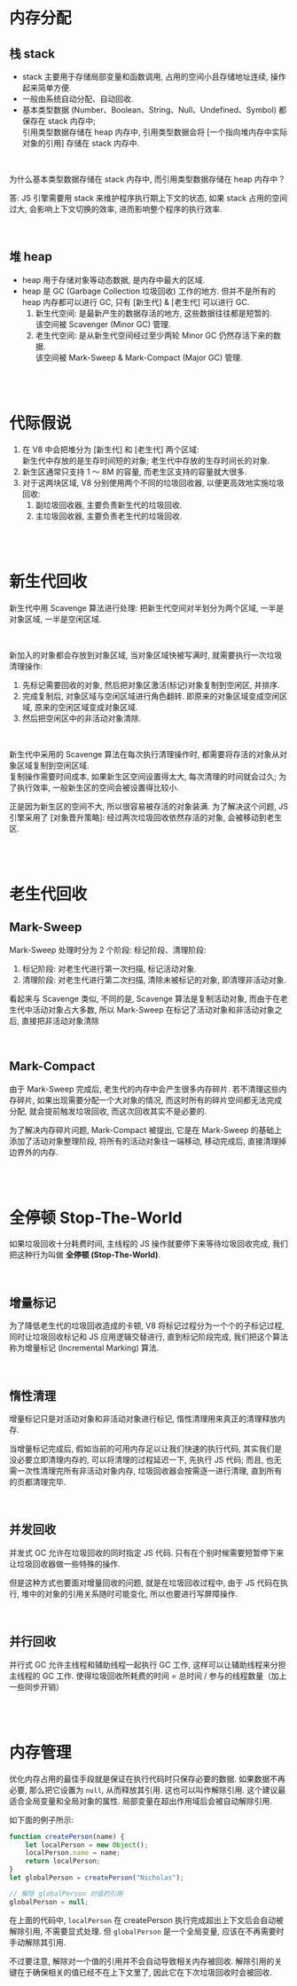 # 内存分配

## 栈 stack

-   stack 主要用于存储局部变量和函数调用, 占用的空间小且存储地址连续, 操作起来简单方便.
-   一般由系统自动分配、自动回收.
-   基本类型数据 (Number、Boolean、String、Null、Undefined、Symbol) 都保存在 stack 内存中; <br>
    引用类型数据存储在 heap 内存中, 引用类型数据会将 [一个指向堆内存中实际对象的引用] 存储在 stack 内存中.

<br>

为什么基本类型数据存储在 stack 内存中, 而引用类型数据存储在 heap 内存中？

答: JS 引擎需要用 stack 来维护程序执行期上下文的状态, 如果 stack 占用的空间过大, 会影响上下文切换的效率, 进而影响整个程序的执行效率.

<br>

## 堆 heap

-   heap 用于存储对象等动态数据, 是内存中最大的区域.
-   heap 是 GC (Garbage Collection 垃圾回收) 工作的地方. 但并不是所有的 heap 内存都可以进行 GC, 只有 [新生代] & [老生代] 可以进行 GC.
    1. 新生代空间: 是最新产生的数据存活的地方, 这些数据往往都是短暂的. <br>
       该空间被 Scavenger (Minor GC) 管理.
    2. 老生代空间: 是从新生代空间经过至少两轮 Minor GC 仍然存活下来的数据. <br>
       该空间被 Mark-Sweep & Mark-Compact (Major GC) 管理.

<br><br>

# 代际假说

1. 在 V8 中会把堆分为 [新生代] 和 [老生代] 两个区域: <br>
   新生代中存放的是生存时间短的对象; 老生代中存放的生存时间长的对象.
2. 新生区通常只支持 1 ～ 8M 的容量, 而老生区支持的容量就大很多.
3. 对于这两块区域, V8 分别使用两个不同的垃圾回收器, 以便更高效地实施垃圾回收:
    1. 副垃圾回收器, 主要负责新生代的垃圾回收.
    2. 主垃圾回收器, 主要负责老生代的垃圾回收.

<br><br>

# 新生代回收

新生代中用 Scavenge 算法进行处理: 把新生代空间对半划分为两个区域, 一半是对象区域, 一半是空闲区域.

<br>

新加入的对象都会存放到对象区域, 当对象区域快被写满时, 就需要执行一次垃圾清理操作:

1. 先标记需要回收的对象, 然后把对象区激活(标记)对象复制到空闲区, 并排序.
2. 完成复制后, 对象区域与空闲区域进行角色翻转. 即原来的对象区域变成空闲区域, 原来的空闲区域变成对象区域.
3. 然后把空闲区中的非活动对象清除.

<br>

新生代中采用的 Scavenge 算法在每次执行清理操作时, 都需要将存活的对象从对象区域复制到空闲区域. <br>
复制操作需要时间成本, 如果新生区空间设置得太大, 每次清理的时间就会过久; 为了执行效率, 一般新生区的空间会被设置得比较小.

正是因为新生区的空间不大, 所以很容易被存活的对象装满.
为了解决这个问题, JS 引擎采用了 [对象晋升策略]: 经过两次垃圾回收依然存活的对象, 会被移动到老生区.

<br><br>

# 老生代回收

## Mark-Sweep

Mark-Sweep 处理时分为 2 个阶段: 标记阶段、清理阶段:

1.  标记阶段: 对老生代进行第一次扫描, 标记活动对象.
2.  清理阶段: 对老生代进行第二次扫描, 清除未被标记的对象, 即清理非活动对象.

看起来与 Scavenge 类似, 不同的是, Scavenge 算法是复制活动对象, 而由于在老生代中活动对象占大多数, 所以 Mark-Sweep 在标记了活动对象和非活动对象之后, 直接把非活动对象清除

<br>

## Mark-Compact

由于 Mark-Sweep 完成后, 老生代的内存中会产生很多内存碎片. 若不清理这些内存碎片, 如果出现需要分配一个大对象的情况, 而这时所有的碎片空间都无法完成分配, 就会提前触发垃圾回收, 而这次回收其实不是必要的.

为了解决内存碎片问题, Mark-Compact 被提出, 它是在 Mark-Sweep 的基础上添加了活动对象整理阶段, 将所有的活动对象往一端移动, 移动完成后, 直接清理掉边界外的内存.

<br><br>

# 全停顿 Stop-The-World

如果垃圾回收十分耗费时间, 主线程的 JS 操作就要停下来等待垃圾回收完成, 我们把这种行为叫做 **全停顿 (Stop-The-World)**.

<br>

## 增量标记

为了降低老生代的垃圾回收造成的卡顿, V8 将标记过程分为一个个的子标记过程, 同时让垃圾回收标记和 JS 应用逻辑交替进行, 直到标记阶段完成, 我们把这个算法称为增量标记 (Incremental Marking) 算法.

<br>

## 惰性清理

增量标记只是对活动对象和非活动对象进行标记, 惰性清理用来真正的清理释放内存.

当增量标记完成后, 假如当前的可用内存足以让我们快速的执行代码, 其实我们是没必要立即清理内存的, 可以将清理的过程延迟一下, 先执行 JS 代码; 而且, 也无需一次性清理完所有非活动对象内存, 垃圾回收器会按需逐一进行清理, 直到所有的页都清理完毕.

<br>

## 并发回收

并发式 GC 允许在垃圾回收的同时指定 JS 代码. 只有在个别时候需要短暂停下来让垃圾回收器做一些特殊的操作.

但是这种方式也要面对增量回收的问题, 就是在垃圾回收过程中, 由于 JS 代码在执行, 堆中的对象的引用关系随时可能变化, 所以也要进行写屏障操作.

<br>

## 并行回收

并行式 GC 允许主线程和辅助线程一起执行 GC 工作, 这样可以让辅助线程来分担主线程的 GC 工作.
使得垃圾回收所耗费的时间 = 总时间 / 参与的线程数量（加上一些同步开销）

<br><br>

# 内存管理

优化内存占用的最佳手段就是保证在执行代码时只保存必要的数据. 如果数据不再必要, 那么把它设置为 `null`, 从而释放其引用. 这也可以叫作解除引用. 这个建议最适合全局变量和全局对象的属性. 局部变量在超出作用域后会被自动解除引用.

如下面的例子所示:

```js
function createPerson(name) {
    let localPerson = new Object();
    localPerson.name = name;
    return localPerson;
}
let globalPerson = createPerson("Nicholas");

// 解除 globalPerson 对值的引用
globalPerson = null;
```

在上面的代码中, `localPerson` 在 createPerson 执行完成超出上下文后会自动被解除引用, 不需要显式处理. 但 `globalPerson` 是一个全局变量, 应该在不再需要时手动解除其引用.

不过要注意, 解除对一个值的引用并不会自动导致相关内存被回收. 解除引用的关键在于确保相关的值已经不在上下文里了, 因此它在下次垃圾回收时会被回收.

<br>
